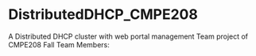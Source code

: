 DistributedDHCP_CMPE208
=======================

A Distributed DHCP cluster with web portal management
Team project of CMPE208 Fall
Team Members:


